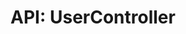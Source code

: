 ---
comment: "/**\n * The controller for Users\n *\n * @memberof HashBrown.Server.Controllers\n */"
meta:
    range:
        - 96
        - 7984
    filename: UserController.js
    lineno: 8
    columnno: 0
    path: /home/mrzapp/Development/Web/hashbrown-cms/src/Server/Controllers
    code:
        id: astnode100059232
        name: UserController
        type: ClassDeclaration
        paramnames: []
classdesc: 'The controller for Users'
memberof: HashBrown.Server.Controllers
name: UserController
longname: HashBrown.Server.Controllers.UserController
kind: class
scope: static
methods:
    -
        comment: "/**\n     * Initialises this controller\n     */"
        meta:
            range:
                - 209
                - 1361
            filename: UserController.js
            lineno: 12
            columnno: 4
            path: /home/mrzapp/Development/Web/hashbrown-cms/src/Server/Controllers
            code:
                id: astnode100059238
                name: UserController.init
                type: MethodDefinition
                paramnames:
                    - app
            vars:
                "": null
        description: 'Initialises this controller'
        name: init
        longname: HashBrown.Server.Controllers.UserController.init
        kind: function
        memberof: HashBrown.Server.Controllers.UserController
        scope: static
        params: []
    -
        comment: "/**\n     * Activates an invited user\n     */"
        meta:
            range:
                - 1424
                - 1931
            filename: UserController.js
            lineno: 34
            columnno: 4
            path: /home/mrzapp/Development/Web/hashbrown-cms/src/Server/Controllers
            code:
                id: astnode100059424
                name: UserController.postActivate
                type: MethodDefinition
                paramnames:
                    - req
                    - res
            vars:
                "": null
        description: 'Activates an invited user'
        name: postActivate
        longname: HashBrown.Server.Controllers.UserController.postActivate
        kind: function
        memberof: HashBrown.Server.Controllers.UserController
        scope: static
        params: []
    -
        comment: "/**\n     * Invites a user\n     */"
        meta:
            range:
                - 1975
                - 2263
            filename: UserController.js
            lineno: 52
            columnno: 4
            path: /home/mrzapp/Development/Web/hashbrown-cms/src/Server/Controllers
            code:
                id: astnode100059516
                name: UserController.postInvite
                type: MethodDefinition
                paramnames:
                    - req
                    - res
            vars:
                "": null
        description: 'Invites a user'
        name: postInvite
        longname: HashBrown.Server.Controllers.UserController.postInvite
        kind: function
        memberof: HashBrown.Server.Controllers.UserController
        scope: static
        params: []
    -
        comment: "/**\n     * @example POST /api/user/login\n     *\n     * @apiGroup User\n     *\n     * @param {Object} credentials { username: String, password: String } \n     *\n     * @param {String} persist \"true\"/\"false\"\n     *\n     * @returns {String} Session token\n     */"
        meta:
            range:
                - 2533
                - 3009
            filename: UserController.js
            lineno: 73
            columnno: 4
            path: /home/mrzapp/Development/Web/hashbrown-cms/src/Server/Controllers
            code:
                id: astnode100059577
                name: UserController.login
                type: MethodDefinition
                paramnames:
                    - req
                    - res
            vars:
                "": null
        examples:
            - 'POST /api/user/login'
        tags:
            -
                originalTitle: apiGroup
                title: apigroup
                text: User
                value: User
        params:
            -
                type:
                    names:
                        - Object
                description: '{ username: String, password: String }'
                name: credentials
            -
                type:
                    names:
                        - String
                description: '"true"/"false"'
                name: persist
        returns:
            -
                type:
                    names:
                        - String
                description: 'Session token'
        name: login
        longname: HashBrown.Server.Controllers.UserController.login
        kind: function
        memberof: HashBrown.Server.Controllers.UserController
        scope: static
    -
        comment: "/** \n     * Logs out a user\n     */"
        meta:
            range:
                - 3059
                - 3356
            filename: UserController.js
            lineno: 90
            columnno: 4
            path: /home/mrzapp/Development/Web/hashbrown-cms/src/Server/Controllers
            code:
                id: astnode100059670
                name: UserController.logout
                type: MethodDefinition
                paramnames:
                    - req
                    - res
            vars:
                "": null
        description: 'Logs out a user'
        name: logout
        longname: HashBrown.Server.Controllers.UserController.logout
        kind: function
        memberof: HashBrown.Server.Controllers.UserController
        scope: static
        params: []
    -
        comment: "/**\n     * Gets current user\n     */"
        meta:
            range:
                - 3407
                - 3823
            filename: UserController.js
            lineno: 103
            columnno: 4
            path: /home/mrzapp/Development/Web/hashbrown-cms/src/Server/Controllers
            code:
                id: astnode100059730
                name: UserController.getCurrentUser
                type: MethodDefinition
                paramnames:
                    - req
                    - res
            vars:
                "": null
        description: 'Gets current user'
        name: getCurrentUser
        longname: HashBrown.Server.Controllers.UserController.getCurrentUser
        kind: function
        memberof: HashBrown.Server.Controllers.UserController
        scope: static
        params: []
    -
        comment: "/**\n     * Get current scopes\n     */"
        meta:
            range:
                - 3871
                - 4135
            filename: UserController.js
            lineno: 122
            columnno: 4
            path: /home/mrzapp/Development/Web/hashbrown-cms/src/Server/Controllers
            code:
                id: astnode100059804
                name: UserController.getScopes
                type: MethodDefinition
                paramnames:
                    - req
                    - res
            vars:
                "": null
        description: 'Get current scopes'
        name: getScopes
        longname: HashBrown.Server.Controllers.UserController.getScopes
        kind: function
        memberof: HashBrown.Server.Controllers.UserController
        scope: static
        params: []
    -
        comment: "/**\n     * Get all users\n     */"
        meta:
            range:
                - 4182
                - 4789
            filename: UserController.js
            lineno: 135
            columnno: 4
            path: /home/mrzapp/Development/Web/hashbrown-cms/src/Server/Controllers
            code:
                id: astnode100059854
                name: UserController.getUsers
                type: MethodDefinition
                paramnames:
                    - req
                    - res
            vars:
                "": null
        description: 'Get all users'
        name: getUsers
        longname: HashBrown.Server.Controllers.UserController.getUsers
        kind: function
        memberof: HashBrown.Server.Controllers.UserController
        scope: static
        params: []
    -
        comment: "/**\n     * Gets s specific user\n     */"
        meta:
            range:
                - 4843
                - 5141
            filename: UserController.js
            lineno: 159
            columnno: 4
            path: /home/mrzapp/Development/Web/hashbrown-cms/src/Server/Controllers
            code:
                id: astnode100059970
                name: UserController.getUser
                type: MethodDefinition
                paramnames:
                    - req
                    - res
            vars:
                "": null
        description: 'Gets s specific user'
        name: getUser
        longname: HashBrown.Server.Controllers.UserController.getUser
        kind: function
        memberof: HashBrown.Server.Controllers.UserController
        scope: static
        params: []
    -
        comment: "/**\n     * Updates a user\n     */"
        meta:
            range:
                - 5185
                - 6215
            filename: UserController.js
            lineno: 174
            columnno: 4
            path: /home/mrzapp/Development/Web/hashbrown-cms/src/Server/Controllers
            code:
                id: astnode100060030
                name: UserController.postUser
                type: MethodDefinition
                paramnames:
                    - req
                    - res
            vars:
                "": null
        description: 'Updates a user'
        name: postUser
        longname: HashBrown.Server.Controllers.UserController.postUser
        kind: function
        memberof: HashBrown.Server.Controllers.UserController
        scope: static
        params: []
    -
        comment: "/**\n     * Deletes a user from the current project scope\n     */"
        meta:
            range:
                - 6294
                - 6591
            filename: UserController.js
            lineno: 208
            columnno: 4
            path: /home/mrzapp/Development/Web/hashbrown-cms/src/Server/Controllers
            code:
                id: astnode100060182
                name: UserController.deleteUser
                type: MethodDefinition
                paramnames:
                    - req
                    - res
            vars:
                "": null
        description: 'Deletes a user from the current project scope'
        name: deleteUser
        longname: HashBrown.Server.Controllers.UserController.deleteUser
        kind: function
        memberof: HashBrown.Server.Controllers.UserController
        scope: static
        params: []
    -
        comment: "/**\n     * Creates the first admin\n     */"
        meta:
            range:
                - 6648
                - 7513
            filename: UserController.js
            lineno: 223
            columnno: 4
            path: /home/mrzapp/Development/Web/hashbrown-cms/src/Server/Controllers
            code:
                id: astnode100060242
                name: UserController.createFirstAdmin
                type: MethodDefinition
                paramnames:
                    - req
                    - res
            vars:
                "": null
        description: 'Creates the first admin'
        name: createFirstAdmin
        longname: HashBrown.Server.Controllers.UserController.createFirstAdmin
        kind: function
        memberof: HashBrown.Server.Controllers.UserController
        scope: static
        params: []
    -
        comment: "/**\n     * Creates a user\n     */"
        meta:
            range:
                - 7561
                - 7982
            filename: UserController.js
            lineno: 249
            columnno: 4
            path: /home/mrzapp/Development/Web/hashbrown-cms/src/Server/Controllers
            code:
                id: astnode100060366
                name: UserController.createUser
                type: MethodDefinition
                paramnames:
                    - req
                    - res
            vars:
                "": null
        description: 'Creates a user'
        name: createUser
        longname: HashBrown.Server.Controllers.UserController.createUser
        kind: function
        memberof: HashBrown.Server.Controllers.UserController
        scope: static
        params: []
shortname: UserController
layout: docPage
permalink: /docs/hashbrown/server/controllers/usercontroller/
title: 'API: UserController'
description: 'The controller for Users'

---